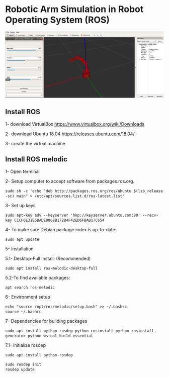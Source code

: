 # Robotic Arm Simulation in Robot Operating System (ROS)

   ![image](RobotArm.png)

## Install ROS 

1- download VirtualBox  https://www.virtualbox.org/wiki/Downloads

2- download Ubuntu 18.04  https://releases.ubuntu.com/18.04/

3- create the virtual machine 

## Install ROS melodic

1- Open terminal

2- Setup computer to accept software from packages.ros.org.
```
sudo sh -c 'echo "deb http://packages.ros.org/ros/ubuntu $(lsb_release -sc) main" > /etc/apt/sources.list.d/ros-latest.list'

```

3- Set up keys

```
sudo apt-key adv --keyserver 'hkp://keyserver.ubuntu.com:80' --recv-key C1CF6E31E6BADE8868B172B4F42ED6FBAB17C654
```

4- To make sure Debian package index is up-to-date:
```
sudo apt update
```

5- Installation

5.1- Desktop-Full Install: (Recommended) 
```
sudo apt install ros-melodic-desktop-full
```

5.2-To find available packages:
```
apt search ros-melodic
```

6- Environment setup
```
echo "source /opt/ros/melodic/setup.bash" >> ~/.bashrc
source ~/.bashrc
```

7- Dependencies for building packages
```
sudo apt install python-rosdep python-rosinstall python-rosinstall-generator python-wstool build-essential
```

7.1- Initialize rosdep

```
sudo apt install python-rosdep
```

```
sudo rosdep init
rosdep update
```











